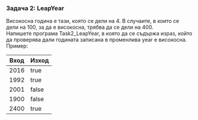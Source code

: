 ### Задача 2: LeapYear<br/>
Високосна година е тази, която се дели на 4. В случаите, в които се дели на 100, за да е високосна, трябва да се дели на 400.<br/>
Напишете програма Task2_LeapYear, в която да се съдържа израз, който да проверява дали годината записана в променлива year е високосна.<br/>
Пример:<br/>


| Вход          | Изход         |
| ------------- | ------------- |
| 2016          | true          |
| 1992          | true          |
|     2001      |     false     |
|     1900      |     false     |
|      2400     |     true      |
